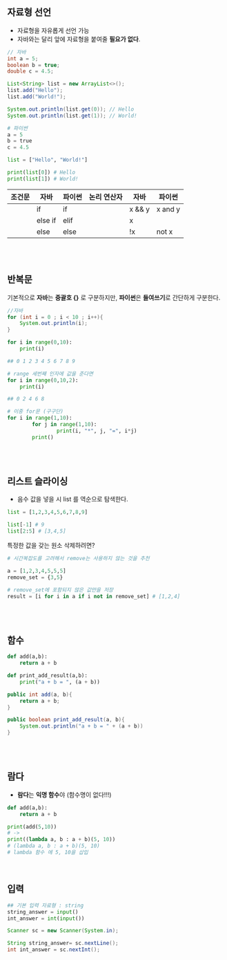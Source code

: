 ## 자료형 선언

- 자료형을 자유롭게 선언 가능
- 자바와는 달리 앞에 자료형을 붙여줄 **필요가 없다**.

```java
// 자바
int a = 5;
boolean b = true;
double c = 4.5;

List<String> list = new ArrayList<>();
list.add("Hello");
list.add("World!");

System.out.println(list.get(0)); // Hello
System.out.println(list.get(1)); // World!
```

```python
# 파이썬
a = 5
b = true
c = 4.5

list = ["Hello", "World!"]

print(list[0]) # Hello
print(list[1]) # World!
```

| 조건문 | 자바 | 파이썬 | 논리 연산자 | 자바 | 파이썬 |
| --- | --- | --- | --- | --- | --- |
|  | if | if |  | x && y |  x and y |
|  | else if | elif  |  | x || y | x or y |
|  | else | else |  |  !x | not x |

<br><br>

## 반복문

기본적으로 **자바**는 **중괄호 {}** 로 구분하지만, **파이썬**은 **들여쓰기**로 간단하게 구분한다.

```java
//자바
for (int i = 0 ; i < 10 ; i++){
	System.out.println(i);
}
```

```python
for i in range(0,10):
	print(i)

## 0 1 2 3 4 5 6 7 8 9

# range 세번째 인자에 값을 준다면
for i in range(0,10,2):
	print(i)

## 0 2 4 6 8

# 이중 for문 (구구단)
for i in range(1,10):
        for j in range(1,10):
                print(i, "*", j, "=", i*j)
        print()
```

<br><br>

## 리스트 슬라이싱

- 음수 값을 넣을 시 list 를 역순으로 탐색한다.

```python
list = [1,2,3,4,5,6,7,8,9]

list[-1] # 9
list[2:5] # [3,4,5]
```

특정한 값을 갖는 원소 삭제하려면?

```python
# 시간복잡도를 고려해서 remove는 사용하지 않는 것을 추천

a = [1,2,3,4,5,5,5]
remove_set = {3,5}

# remove_set에 포함되지 않은 값만을 저장
result = [i for i in a if i not in remove_set] # [1,2,4]
```

<br><br>

## 함수

```python
def add(a,b):
	return a + b

def print_add_result(a,b):
	print("a + b = ", (a + b))
```

```java
public int add(a, b){
	return a + b;
}

public boolean print_add_result(a, b){
	System.out.println("a + b = " + (a + b))
}
```

<br><br>

## 람다

- **람다**는 **익명 함수**야 (함수명이 없다!!!)

```python
def add(a,b):
	return a + b

print(add(5,10))
# ->
print((lambda a, b : a + b)(5, 10))
# (lambda a, b : a + b)(5, 10)
# lambda 함수 에 5, 10을 삽입
```

<br>

## 입력

```python
## 기본 입력 자료형 : string
string_answer = input()
int_answer = int(input())

```

```java
Scanner sc = new Scanner(System.in);

String string_answer= sc.nextLine();
int int_answer = sc.nextInt();
```
